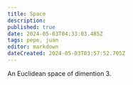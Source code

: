 ```yaml
---
title: Space
description: 
published: true
date: 2024-05-03T04:33:03.485Z
tags: pepe, juan
editor: markdown
dateCreated: 2024-05-03T03:57:52.705Z
---
```


An Euclidean space of dimention 3.
